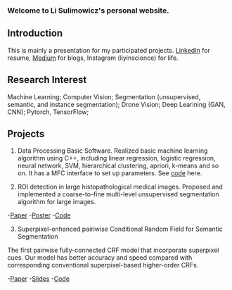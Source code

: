 ### Welcome to Li Sulimowicz's personal website.
## Introduction
This is mainly a presentation for my participated projects. [LinkedIn](https://www.linkedin.com/in/li-yin-00b0456b/) for resume, [Medium](https://medium.com/@lisulimowicz) for blogs, Instagram (liyinscience) for life. 
## Research Interest
Machine Learning; Computer Vision; Segmentation (unsupervised, semantic, and instance segmentation); Drone Vision; Deep Learining (GAN, CNN); Pytorch, TensorFlow; 
## Projects
1. Data Processing Basic Software.
Realized basic machine learning algorithm using C++, including linear regression, logistic regression, neural network, SVM, hierarchical clustering, apriori, k-means and so on. It has a MFC interface to set up parameters. See [code](https://github.com/liyin2015/DataProc) here.

2. ROI detection in large histopathological medical images.
Proposed and implemented a coarse-to-fine multi-level unsupervised segmentation algorithm for large images. 

-[Paper]()
-[Poster]()
-[Code]()

3. Superpixel-enhanced pairiwise Conditional Random Field for Semantic Segmentation

The first pairwise fully-connected CRF model that incorporate superpixel cues. Our model has better accuracy and speed compared with corresponding conventional superpixel-based higher-order CRFs.

-[Paper]()
-[Slides]()
-[Code]()
